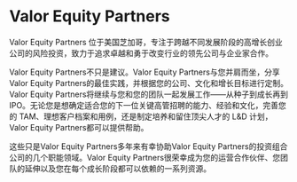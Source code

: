 # Valor Equity Partners

Valor Equity Partners 位于美国芝加哥，专注于跨越不同发展阶段的高增长创业公司的风险投资，致力于追求卓越和勇于改变行业的领先公司与企业家合作。

Valor Equity Partners不只是建议。Valor Equity Partners与您并肩而坐，分享Valor Equity Partners的最佳实践，并根据您的公司、文化和增长目标进行定制。Valor Equity Partners将继续与您和您的团队一起发展工作——从种子到成长再到 IPO。无论您是想确定适合您的下一位关键高管招聘的能力、经验和文化，完善您的 TAM、理想客户档案和用例，还是制定培养和留住顶尖人才的 L&D 计划，Valor Equity Partners都可以提供帮助。

这些只是Valor Equity Partners多年来有幸协助Valor Equity Partners的投资组合公司的几个职能领域。Valor Equity Partners很荣幸成为您的运营合作伙伴、您团队的延伸以及您在每个成长阶段都可以依赖的一系列资源。

